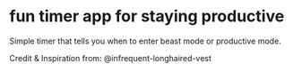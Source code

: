# fun timer app for staying productive
Simple timer that tells you when to enter beast mode or productive mode.

Credit & Inspiration from: @infrequent-longhaired-vest
